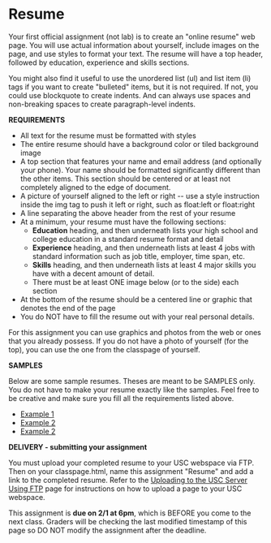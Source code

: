 Resume
======

Your first official assignment (not lab) is to create an "online resume" web page. You will use actual information about yourself, include images on the page, and use styles to format your text. The resume will have a top header, followed by education, experience and skills sections.

You might also find it useful to use the unordered list (ul) and list item (li) tags if you want to create "bulleted" items, but it is not required. If not, you could use blockquote to create indents. And can always use spaces and non-breaking spaces to create paragraph-level indents.

**REQUIREMENTS**

* All text for the resume must be formatted with styles
* The entire resume should have a background color or tiled background image
* A top section that features your name and email address (and optionally your phone). Your name should be formatted significantly different than the other items. This section should be centered or at least not completely aligned to the edge of document.
* A picture of yourself aligned to the left or right -- use a style instruction inside the img tag to push it left or right, such as float:left or float:right
* A line separating the above header from the rest of your resume
* At a minimum, your resume must have the following sections:
	* **Education** heading, and then underneath lists your high school and college education in a standard resume format and detail
	* **Experience** heading, and then underneath lists at least 4 jobs with standard information such as job title, employer, time span, etc.
	* **Skills** heading, and then underneath lists at least 4 major skills you have with a decent amount of detail.
	* There must be at least ONE image below (or to the side) each section
* At the bottom of the resume should be a centered line or graphic that denotes the end of the page
* You do NOT have to fill the resume out with your real personal details.

For this assignment you can use graphics and photos from the web or ones that you already possess. If you do not have a photo of yourself (for the top), you can use the one from the classpage of yourself.

**SAMPLES**

Below are some sample resumes. Theses are meant to be SAMPLES only. You do not have to make your resume exactly like the samples. Feel free to be creative and make sure you fill all the requirements listed above.

* [Example 1](/images/resume1.gif)
* [Example 2](/images/resume2.gif)
* [Example 2](/images/resume3.png)

**DELIVERY - submitting your assignment**

You must upload your completed resume to your USC webspace via FTP. Then on your classpage.html, name this assignment "Resume" and add a link to the completed resume. Refer to the [Uploading to the USC Server Using FTP](/#/104/notes/ftp) page for instructions on how to upload a page to your USC webspace. 

This assignment is **due on 2/1 at 6pm**, which is BEFORE you come to the next class. Graders will be checking the last modified timestamp of this page so DO NOT modify the assignment after the deadline.